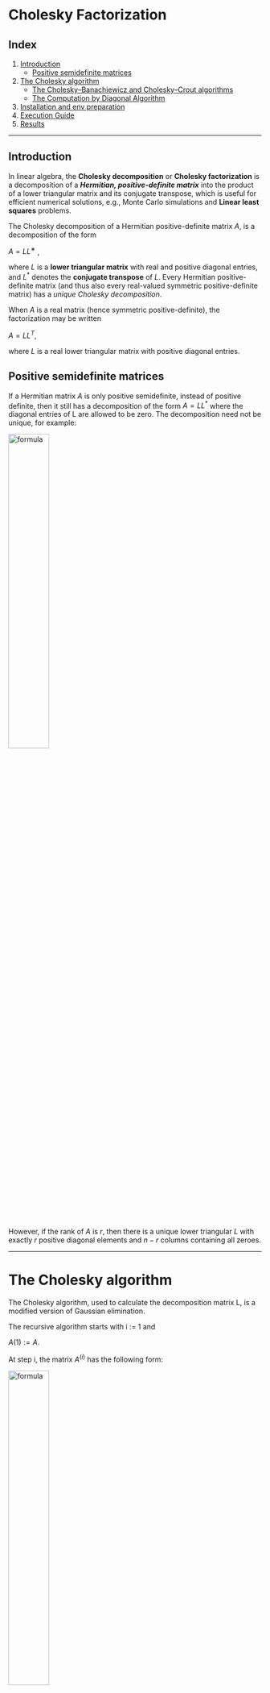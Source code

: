 # **Cholesky Factorization**

## **Index**
1. [Introduction](#introduction)
    - [Positive semidefinite matrices](#positive-semidefinite-matrices)
2. [The Cholesky algorithm](#the-cholesky-algorithm)
    - [The Cholesky–Banachiewicz and Cholesky–Crout algorithms](#the-cholesky–banachiewicz-and-cholesky–crout-algorithms)
    - [The Computation by Diagonal Algorithm](#the-computation-by-diagonal-algorithm)
3. [Installation and env preparation](#installation-and-virtual-environment-preparation)
4. [Execution Guide](#execution-guide)
5. [Results](#results)

<hr>

## **Introduction**
In linear algebra, the **Cholesky decomposition** or **Cholesky factorization** is a decomposition of a ***Hermitian, positive-definite matrix*** into the product of a lower triangular matrix and its conjugate transpose, which is useful for efficient numerical solutions, e.g., Monte Carlo simulations and **Linear least squares** problems.

The Cholesky decomposition of a Hermitian positive-definite matrix $A$, is a decomposition of the form

$A = L L^∗$ ,

where $L$ is a **lower triangular matrix** with real and positive diagonal entries, and $L^*$ denotes the **conjugate transpose** of $L$. Every Hermitian positive-definite matrix (and thus also every real-valued symmetric positive-definite matrix) has a *unique Cholesky decomposition*.

When $A$ is a real matrix (hence symmetric positive-definite), the factorization may be written

$A = L L^T$,

where $L$ is a real lower triangular matrix with positive diagonal entries.
<br>

## **Positive semidefinite matrices**
If a Hermitian matrix $A$ is only positive semidefinite, instead of positive definite, then it still has a decomposition of the form $A = LL^*$ where the diagonal entries of L are allowed to be zero. The decomposition need not be unique, for example:

<img src="imgs/CodeCogsEqn1.png" alt="formula" width="40%" />

However, if the rank of $A$ is $r$, then there is a unique lower triangular $L$ with exactly $r$ positive diagonal elements and $n−r$ columns containing all zeroes.

<hr>

# **The Cholesky algorithm**

The Cholesky algorithm, used to calculate the decomposition matrix L, is a modified version of Gaussian elimination.

The recursive algorithm starts with i := 1 and

$A(1) := A$.

At step i, the matrix $A^{(i)}$ has the following form:

<img src="imgs/CodeCogsEqn2.png" alt="formula" width="40%" />

where $I_{i−1}$ denotes the identity matrix of dimension i − 1.

If we now define the matrix $L_i$ by

<img src="imgs/CodeCogsEqn3.png" alt="formula" width="40%" />

(note that $a_{i,i}$ > 0 since $A^{(i)}$ is positive definite), then we can write $A^{(i)}$  as

<img src="imgs/CodeCogsEqn4.png" alt="formula" width="20%" />

where

<img src="imgs/CodeCogsEqn5.png" alt="formula" width="50%" />

Note that $b_i$ $b^*_i$ is an outer product, therefore this algorithm is called the outer-product version in (Golub & Van Loan).

We repeat this for i from 1 to n. After n steps, we get $A^{(n+1)}$  = $I$. Hence, the lower triangular matrix $L$ we are looking for is calculated as

<img src="imgs/CodeCogsEqn6.png" alt="formula" width="20%" />

<br>

## **The Cholesky–Banachiewicz and Cholesky–Crout algorithms**
If we write out the equation

<img src="imgs/CodeCogsEqn7.png" alt="form<hrula" width="60%" />

we obtain the following:

<img src="imgs/CodeCogsEqn8.png" alt="formula" width="70%" />

and therefore the following formulas for the entries of L:

<img src="imgs/CodeCogsEqn9.png" alt="formula" width="40%" />

<img src="imgs/CodeCogsEqn10.png" alt="formula" width="60%" />

For complex and real matrices, inconsequential arbitrary sign changes of diagonal and associated off-diagonal elements are allowed. The expression under the **square root** is always positive if A is real and positive-definite.

For complex Hermitian matrix, the following formula applies:

<img src="imgs/CodeCogsEqn11.png" alt="formula" width="40%" />

<img src="imgs/CodeCogsEqn12.png" alt="formula" width="60%" />

So we can compute the (i, j) entry if we know the entries to the left and above. The computation is usually arranged in either of the following orders: 

- ### **Computation proceeding row by row: Cholesky–Banachiewicz algorithm** <br>
    It starts from the upper left corner of the matrix L and proceeds to calculate the matrix row by row. <br>
    fotina carina
- ### **Computation proceeding column by column: Cholesky–Crout algorithm** <br>
    It starts from the upper left corner of the matrix L and proceeds to calculate the matrix column by column. <br>
    fotina carina 

## **The Computation by Diagonal Algorithm**



<hr>

## **Installation and virtual environment preparation**
1. Create a dir and download the project inside.
2. Create a virtual env in that directory
    ```shell 
    virtualenv cholesky_env
    ```
3. Activate venv to install project requirements
    ```shell
    source cholesky_env/bin/activate
    ```
4. Move to project dir and Install requirements
    ```shell
    pip install -r requirements.txt
    ```
5. Now you are ready to execute and test the project.

<hr>

## **Execution Guide**
todo




<hr>

## Results

The execution times are expressed in **seconds (s)**.

### Cholesky Factorization (no JIT)

| Algorithm | Method  | Matrix Size | JIT | Execution Time #1 | Execution Time #2 | Execution Time #3 | AVG Execution Time | 
| --------- | ------- | ----------- | --- | ----------------- | ----------------- | ----------------- | ------------------ |
| Cholesky  | COLUMN  | 5000        | ❌  |   46000           | 45000             | 45000             | 45333.33           |
| Cholesky  | ROW     | 5000        | ❌  |   73000           | 71000             | 70000             | 71333.33           |
| Cholesky  | DIAGONAL| 5000        | ❌  |   48000           | 49000             | 48000             | 48333.33           |



### Cholesky Factorization (JIT)

| Algorithm | Method  | Matrix Size | JIT | Execution Time #1 | Execution Time #2 | Execution Time #3 | AVG Execution Time | 
| --------- | ------- | ----------- | --- | ----------------- | ----------------- | ----------------- | ------------------ |
| Cholesky  | COLUMN  | 5000        | ✅  |   23000           | 23000             | 23000             | 23000.00           |
| Cholesky  | ROW     | 5000        | ✅  |   43000           | 43000             | 42000             | 42666.66           |
| Cholesky  | DIAGONAL| 5000        | ✅  |   25000           | 26000             | 26000             | 25666.66           |



### Gussian Elimination

| Algorithm | Method  | Matrix Size | JIT | Execution Time #1 | Execution Time #2 | Execution Time #3 | AVG Execution Time | 
| --------- | ------- | ----------- | --- | ----------------- | ----------------- | ----------------- | ------------------ |
| Gauss     |         | 5000        | ❌  |   51000           | 50000             | 50000             | 50333.33           |



### Cholesky (no JIT) vs Cholesky (JIT)

| Algorithm | Method  | Matrix Size | AVG Execution Time (no JIT) | AVG Execution Time (JIT) | DIFF               |
| --------- | ------- | ----------- | --------------------------- | ------------------------ | ------------------ |
| Cholesky  | COLUMN  | 5000        | 45333.33                    | 23000.00                 | -22333.33 (49.26%) |
| Cholesky  | ROW     | 5000        | 71333.33                    | 42666.66                 | -28666.67 (40.18%) |
| Cholesky  | DIAGONAL| 5000        | 48333.33                    | 25666.66                 | -22666.67 (46.89%) |



### Cholesky Factorization VS Gaussian Elimination

| Cholesky Factorization Method | JIT | AVG Execution Time | Gaussian Elimination AVG Execution Time | DIFF               |
| ----------------------------- | --- | ------------------ | --------------------------------------- | ------------------ |
| COLUMN                        | ❌  | 45333.33           | 50333.33                                | -5000.00  (9.93%)  | 
| ROW                           | ❌  | 71333.33           | 50333.33                                | +21000.00 (41.72%) |
| DIAGONAL                      | ❌  | 48333.33           | 50333.33                                | -2000.00  (3.97%)  | 
| COLUMN                        | ✅  | 23000.00           | 50333.33                                | -27333.33 (54.30%) |
| ROW                           | ✅  | 42666.66           | 50333.33                                | -7666.66  (15.23%) | 
| DIAGONAL                      | ✅  | 25666.66           | 50333.33                                | -24666.67 (49.00%) |


<hr>

#### **References**
- <https://en.wikipedia.org/wiki/Cholesky_decomposition>
